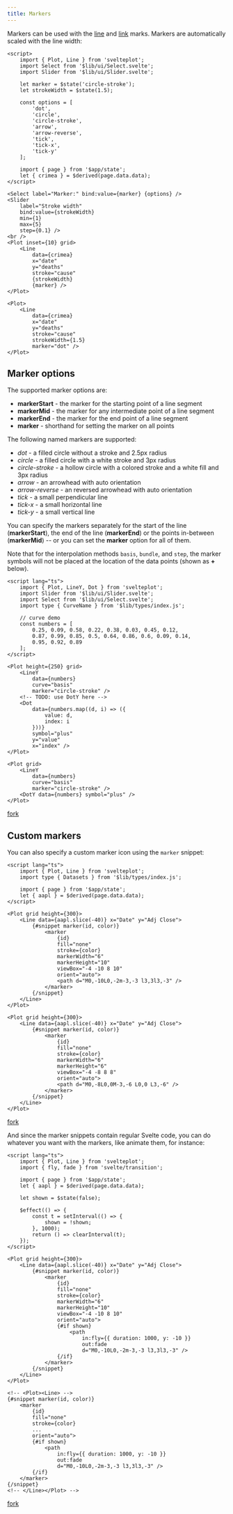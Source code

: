 ```yaml
---
title: Markers
---
```


Markers can be used with the [line](/marks/line) and [link](/marks/link) marks. Markers are automatically scaled with the line width:

```svelte live
<script>
    import { Plot, Line } from 'svelteplot';
    import Select from '$lib/ui/Select.svelte';
    import Slider from '$lib/ui/Slider.svelte';

    let marker = $state('circle-stroke');
    let strokeWidth = $state(1.5);

    const options = [
        'dot',
        'circle',
        'circle-stroke',
        'arrow',
        'arrow-reverse',
        'tick',
        'tick-x',
        'tick-y'
    ];

    import { page } from '$app/state';
    let { crimea } = $derived(page.data.data);
</script>

<Select label="Marker:" bind:value={marker} {options} />
<Slider
    label="Stroke width"
    bind:value={strokeWidth}
    min={1}
    max={5}
    step={0.1} />
<br />
<Plot inset={10} grid>
    <Line
        data={crimea}
        x="date"
        y="deaths"
        stroke="cause"
        {strokeWidth}
        {marker} />
</Plot>
```

```svelte
<Plot>
    <Line
        data={crimea}
        x="date"
        y="deaths"
        stroke="cause"
        strokeWidth={1.5}
        marker="dot" />
</Plot>
```

## Marker options

The supported marker options are:

- **markerStart** - the marker for the starting point of a line segment
- **markerMid** - the marker for any intermediate point of a line segment
- **markerEnd** - the marker for the end point of a line segment
- **marker** - shorthand for setting the marker on all points

The following named markers are supported:

- _dot_ - a filled circle without a stroke and 2.5px radius
- _circle_ - a filled circle with a white stroke and 3px radius
- _circle-stroke_ - a hollow circle with a colored stroke and a white fill and 3px radius
- _arrow_ - an arrowhead with auto orientation
- _arrow-reverse_ - an reversed arrowhead with auto orientation
- _tick_ - a small perpendicular line
- _tick-x_ - a small horizontal line
- _tick-y_ - a small vertical line

You can specify the markers separately for the start of the line (**markerStart**), the end of the line (**markerEnd**) or the points in-between (**markerMid**) -- or you can set the **marker** option for all of them.

Note that for the interpolation methods `basis`, `bundle`, and `step`, the marker symbols will not be placed at the location of the data points (shown as **+** below).

```svelte live
<script lang="ts">
    import { Plot, LineY, Dot } from 'svelteplot';
    import Slider from '$lib/ui/Slider.svelte';
    import Select from '$lib/ui/Select.svelte';
    import type { CurveName } from '$lib/types/index.js';

    // curve demo
    const numbers = [
        0.25, 0.09, 0.58, 0.22, 0.38, 0.03, 0.45, 0.12,
        0.87, 0.99, 0.85, 0.5, 0.64, 0.86, 0.6, 0.09, 0.14,
        0.95, 0.92, 0.89
    ];
</script>

<Plot height={250} grid>
    <LineY
        data={numbers}
        curve="basis"
        marker="circle-stroke" />
    <!-- TODO: use DotY here -->
    <Dot
        data={numbers.map((d, i) => ({
            value: d,
            index: i
        }))}
        symbol="plus"
        y="value"
        x="index" />
</Plot>
```

```svelte
<Plot grid>
    <LineY
        data={numbers}
        curve="basis"
        marker="circle-stroke" />
    <DotY data={numbers} symbol="plus" />
</Plot>
```

[fork](https://svelte.dev/playground/0be2cc3070c844e692a3300d87212f58?version=5)

## Custom markers

You can also specify a custom marker icon using the `marker` snippet:

```svelte live
<script lang="ts">
    import { Plot, Line } from 'svelteplot';
    import type { Datasets } from '$lib/types/index.js';

    import { page } from '$app/state';
    let { aapl } = $derived(page.data.data);
</script>

<Plot grid height={300}>
    <Line data={aapl.slice(-40)} x="Date" y="Adj Close">
        {#snippet marker(id, color)}
            <marker
                {id}
                fill="none"
                stroke={color}
                markerWidth="6"
                markerHeight="10"
                viewBox="-4 -10 8 10"
                orient="auto">
                <path d="M0,-10L0,-2m-3,-3 l3,3l3,-3" />
            </marker>
        {/snippet}
    </Line>
</Plot>
```

```svelte
<Plot grid height={300}>
    <Line data={aapl.slice(-40)} x="Date" y="Adj Close">
        {#snippet marker(id, color)}
            <marker
                {id}
                fill="none"
                stroke={color}
                markerWidth="6"
                markerHeight="6"
                viewBox="-4 -8 8 8"
                orient="auto">
                <path d="M0,-8L0,0M-3,-6 L0,0 L3,-6" />
            </marker>
        {/snippet}
    </Line>
</Plot>
```

[fork](https://svelte.dev/playground/2e63a26ff02646db90f2e33849668033?version=5)

And since the marker snippets contain regular Svelte code, you can do whatever you want with the markers, like animate them, for instance:

```svelte live
<script lang="ts">
    import { Plot, Line } from 'svelteplot';
    import { fly, fade } from 'svelte/transition';

    import { page } from '$app/state';
    let { aapl } = $derived(page.data.data);

    let shown = $state(false);

    $effect(() => {
        const t = setInterval(() => {
            shown = !shown;
        }, 1000);
        return () => clearInterval(t);
    });
</script>

<Plot grid height={300}>
    <Line data={aapl.slice(-40)} x="Date" y="Adj Close">
        {#snippet marker(id, color)}
            <marker
                {id}
                fill="none"
                stroke={color}
                markerWidth="6"
                markerHeight="10"
                viewBox="-4 -10 8 10"
                orient="auto">
                {#if shown}
                    <path
                        in:fly={{ duration: 1000, y: -10 }}
                        out:fade
                        d="M0,-10L0,-2m-3,-3 l3,3l3,-3" />
                {/if}
            </marker>
        {/snippet}
    </Line>
</Plot>
```

```svelte
<!-- <Plot><Line> -->
{#snippet marker(id, color)}
    <marker
        {id}
        fill="none"
        stroke={color}
        ...
        orient="auto">
        {#if shown}
            <path
                in:fly={{ duration: 1000, y: -10 }}
                out:fade
                d="M0,-10L0,-2m-3,-3 l3,3l3,-3" />
        {/if}
    </marker>
{/snippet}
<!-- </Line></Plot> -->
```

[fork](https://svelte.dev/playground/f02d094c5761416ca1c2f14e1f6d168d?version=5)
